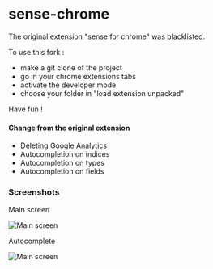 # sense-chrome

The original extension "sense for chrome" was blacklisted.

To use this fork :

- make a git clone of the project
- go in your chrome extensions tabs
- activate the developer mode
- choose your folder in "load extension unpacked"

Have fun !


#### Change from the original extension

- Deleting Google Analytics
- Autocompletion on indices
- Autocompletion on types
- Autocompletion on fields

### Screenshots

Main screen

![Main screen](https://github.com/StephaneBour/sense-chrome/raw/master/screenshots/main.jpg)

Autocomplete

![Main screen](https://github.com/StephaneBour/sense-chrome/raw/master/screenshots/autocomplete.jpg)